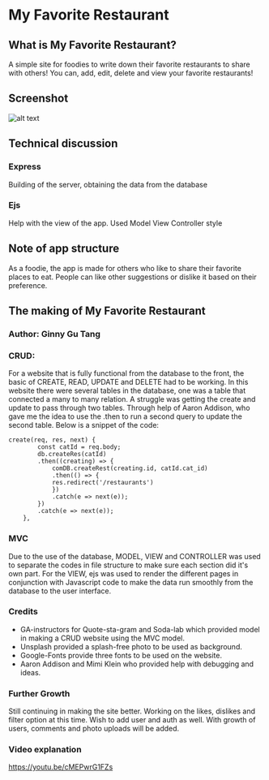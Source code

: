 # My Favorite Restaurant

## What is My Favorite Restaurant?
A simple site for foodies to write down their favorite restaurants to share with others! You can, add, edit, delete and view your favorite restaurants!

## Screenshot
![alt text](https://github.com/ginnygu/MyFaveRestaurant/blob/master/wireframe%20and%20ERD/screenshot.png")

## Technical discussion

### Express
Building of the server, obtaining the data from the database
### Ejs
Help with the view of the app. Used Model View Controller style

## Note of app structure
As a foodie, the app is made for others who like to share their favorite places to eat. People can like other suggestions or dislike it based on their preference. 

## The making of My Favorite Restaurant

### Author: Ginny Gu Tang

### CRUD:
For a website that is fully functional from the database to the front, the basic of CREATE, READ, UPDATE and DELETE had to be working. In this website there were several tables in the database, one was a table that connected a many to many relation. A struggle was getting the create and update to pass through two tables. Through help of Aaron Addison, who gave me the idea to use the .then to run a second query to update the second table. Below is a snippet of the code:

```
create(req, res, next) {
        const catId = req.body;
        db.createRes(catId)
        .then((creating) => {
            comDB.createRest(creating.id, catId.cat_id)
            .then(() => {
            res.redirect('/restaurants')
            })
            .catch(e => next(e));
        })
        .catch(e => next(e));
    },
```

 ### MVC
 Due to the use of the database, MODEL, VIEW and CONTROLLER was used to separate the codes in file structure to make sure each section did it's own part. For the VIEW, ejs was used to render the different pages in conjunction with Javascript code to make the data run smoothly from the database to the user interface. 
 
 ### Credits
 
- GA-instructors for Quote-sta-gram and Soda-lab which provided model in making a CRUD website using the MVC model. 
- Unsplash provided a splash-free photo to be used as background.
- Google-Fonts provide three fonts to be used on the website.
- Aaron Addison and Mimi Klein who provided help with debugging and ideas.

### Further Growth
Still continuing in making the site better. Working on the likes, dislikes and filter option at this time. Wish to add user and auth as well. With growth of users, comments and photo uploads will be added.

### Video explanation
https://youtu.be/cMEPwrG1FZs
